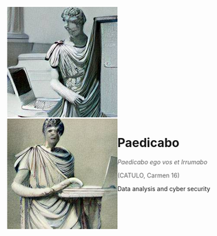 ![caesar_laptop_1](https://github.com/Origamologo/Paedicabo/blob/main/images/caesar_laptop_6.png)
<img align="left" width="256" height="256" src="https://github.com/Origamologo/Paedicabo/blob/main/images/caesar_laptop_1.png">

# Paedicabo

> *Paedicabo ego vos et Irrumabo*
> > (CATULO, Carmen 16)

Data analysis and cyber security

